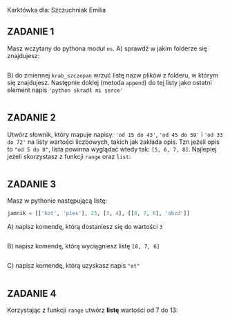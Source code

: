 ﻿Karktówka dla:
Szczuchniak Emilia


## ZADANIE 1  

Masz wczytany do pythona moduł `os`.
A) sprawdź w jakim folderze się znajdujesz:
```

```

B) do zmiennej `krab_szczepan` wrzuć listę nazw plików z folderu, w
którym się znajdujesz. Następnie doklej (metoda `append`) do tej listy jako ostatni element napis `'python skradł mi serce'`
```

```

## ZADANIE 2  
  
Utwórz słownik, który mapuje napisy: `'od 15 do 43'`, `'od 45 do 59'` i `'od 33 do 72'` na listy wartości liczbowych, takich jak zakłada opis. Tzn jeżeli opis to `"od 5 do 8"`, lista powinna wyglądać wtedy tak: `[5, 6, 7, 8]`. Najlepiej jeżeli skorzystasz z funkcji `range` oraz `list`:
```

```
## ZADANIE 3  

Masz w pythonie następującą listę:
```python
jamnik = [['kot', 'pies'], 23, [3, 4], [[8, 7, 6], 'abcd']]
```
A) napisz komendę, którą dostaniesz się do wartości `3`
```

```

B) napisz komendę, którą wyciągniesz listę `[8, 7, 6]`
```

```

C) napisz komendę, którą uzyskasz napis `"ot"`
```

```

## ZADANIE 4  

Korzystając z funkcji `range` utwórz **listę** wartości od 7 do 13:
```

```

